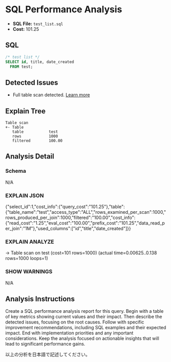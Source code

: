 # SQL Performance Analysis
- **SQL File:** `test_list.sql`
- **Cost:** 101.25

## SQL
```sql
/* test list */
SELECT id, title, date_created
  FROM test;

```

## Detected Issues
- Full table scan detected. [Learn more](https://koriym.github.io/Koriym.SqlQuality/issues/FullTableScan)

## Explain Tree
```
Table scan
+- Table
   table           test
   rows            1000
   filtered        100.00
```
## Analysis Detail

### Schema
N/A

### EXPLAIN JSON
{"select_id":1,"cost_info":{"query_cost":"101.25"},"table":{"table_name":"test","access_type":"ALL","rows_examined_per_scan":1000,"rows_produced_per_join":1000,"filtered":"100.00","cost_info":{"read_cost":"1.25","eval_cost":"100.00","prefix_cost":"101.25","data_read_per_join":"1M"},"used_columns":["id","title","date_created"]}}

### EXPLAIN ANALYZE
-> Table scan on test  (cost=101 rows=1000) (actual time=0.00625..0.138 rows=1000 loops=1)

### SHOW WARNINGS
N/A

## Analysis Instructions
Create a SQL performance analysis report for this query. Begin with a table of key metrics showing current values and their impact. Then describe the detected issues, focusing on the root causes. Follow with specific improvement recommendations, including SQL examples and their expected impact. End with implementation priorities and any important considerations. Keep the analysis focused on actionable insights that will lead to significant performance gains.


以上の分析を日本語で記述してください。